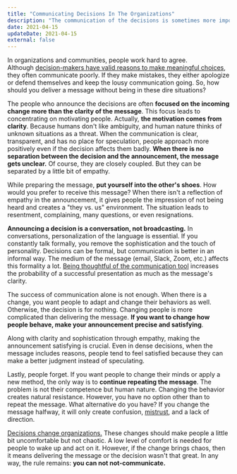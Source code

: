 ```yaml
---
title: "Communicating Decisions In The Organizations"
description: "The communication of the decisions is sometimes more important than the decision itself. The leaders often make horrible announcements of significant decisions. How can they do it better?"
date: 2021-04-15
updateDate: 2021-04-15
external: false
---
```


In organizations and communities, people work hard to agree. Although [decision-makers have valid reasons to make meaningful choices](/the-decision-making-pendulum/), they often communicate poorly. If they make mistakes, they either apologize or defend themselves and keep the lousy communication going. So, how should you deliver a message without being in these dire situations?

The people who announce the decisions are often **focused on the incoming change more than the clarity of the message**. This focus leads to concentrating on motivating people. Actually, **the motivation comes from clarity**. Because humans don't like ambiguity, and human nature thinks of unknown situations as a threat. When the communication is clear, transparent, and has no place for speculation, people approach more positively even if the decision affects them badly. **When there is no separation between the decision and the announcement, the message gets unclear.** Of course, they are closely coupled. But they can be separated by a little bit of empathy.

While preparing the message, **put yourself into the other's shoes**. How would you prefer to receive this message? When there isn't a reflection of empathy in the announcement, it gives people the impression of not being heard and creates a "they vs. us" environment. The situation leads to resentment, complaining, many questions, or even resignations.

**Announcing a decision is a conversation, not broadcasting.** In conversations, personalization of the language is essential. If you constantly talk formally, you remove the sophistication and the touch of personality. Decisions can be formal, but communication is better in an informal way. The medium of the message (email, Slack, Zoom, etc.) affects this formality a lot. [Being thoughtful of the communication tool](/managing-partially-distributed-teams/) increases the probability of a successful presentation as much as the message's clarity.

The success of communication alone is not enough. When there is a change, you want people to adapt and change their behaviors as well. Otherwise, the decision is for nothing. Changing people is more complicated than delivering the message. **If you want to change how people behave, make your announcement precise and satisfying**.

Along with clarity and sophistication through empathy, making the announcement satisfying is crucial. Even in dense decisions, when the message includes reasons, people tend to feel satisfied because they can make a better judgment instead of speculating.

Lastly, people forget. If you want people to change their minds or apply a new method, the only way is to **continue repeating the message**. The problem is not their competence but human nature. Changing the behavior creates natural resistance. However, you have no option other than to repeat the message. What alternative do you have? If you change the message halfway, it will only create confusion, [mistrust](/how-to-build-trust-in-a-team-as-a-new-manager/), and a lack of direction.

[Decisions change organizations.](/the-decision-making-pendulum/) These changes should make people a little bit uncomfortable but not chaotic. A low level of comfort is needed for people to wake up and act on it. However, if the change brings chaos, then it means delivering the message or the decision wasn't that great. In any way, the rule remains: **you can not not-communicate.**